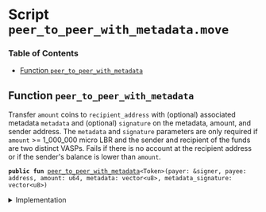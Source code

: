 
<a name="SCRIPT"></a>

# Script `peer_to_peer_with_metadata.move`

### Table of Contents

-  [Function `peer_to_peer_with_metadata`](#SCRIPT_peer_to_peer_with_metadata)



<a name="SCRIPT_peer_to_peer_with_metadata"></a>

## Function `peer_to_peer_with_metadata`

Transfer
<code>amount</code> coins to
<code>recipient_address</code> with (optional)
associated metadata
<code>metadata</code> and (optional)
<code>signature</code> on the metadata, amount, and
sender address. The
<code>metadata</code> and
<code>signature</code> parameters are only required if
<code>amount</code> >= 1_000_000 micro LBR and the sender and recipient of the funds are two distinct VASPs.
Fails if there is no account at the recipient address or if the sender's balance is lower
than
<code>amount</code>.


<pre><code><b>public</b> <b>fun</b> <a href="#SCRIPT_peer_to_peer_with_metadata">peer_to_peer_with_metadata</a>&lt;Token&gt;(payer: &signer, payee: address, amount: u64, metadata: vector&lt;u8&gt;, metadata_signature: vector&lt;u8&gt;)
</code></pre>



<details>
<summary>Implementation</summary>


<pre><code><b>fun</b> <a href="#SCRIPT_peer_to_peer_with_metadata">peer_to_peer_with_metadata</a>&lt;Token&gt;(
    payer: &signer,
    payee: address,
    amount: u64,
    metadata: vector&lt;u8&gt;,
    metadata_signature: vector&lt;u8&gt;
) {
  <b>let</b> payer_withdrawal_cap = <a href="../../modules/doc/LibraAccount.md#0x1_LibraAccount_extract_withdraw_capability">LibraAccount::extract_withdraw_capability</a>(payer);
  <a href="../../modules/doc/LibraAccount.md#0x1_LibraAccount_pay_from">LibraAccount::pay_from</a>&lt;Token&gt;(&payer_withdrawal_cap, payee, amount, metadata, metadata_signature);
  <a href="../../modules/doc/LibraAccount.md#0x1_LibraAccount_restore_withdraw_capability">LibraAccount::restore_withdraw_capability</a>(payer_withdrawal_cap);
}
</code></pre>



</details>
